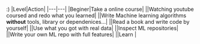 :)
|Level|Action|
|---|---|
|Beginer|Take a online course|
||Watching youtube coursed and redo  what you learned|
||Write Machine learning algorithms **without** tools, library or dependenices...|
||Read a book and write code by yourself|
||Use what you got with real data|
||Inspect ML repositories|
||Write your own ML repo with full features|
||Learn |

